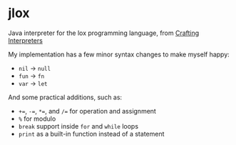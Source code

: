 # jlox

Java interpreter for the lox programming language, from [Crafting Interpreters](https://craftinginterpreters.com)

My implementation has a few minor syntax changes to make myself happy:
- `nil` -> `null`
- `fun` -> `fn`
- `var` -> `let`

And some practical additions, such as:
- `+=`, `-=`, `*=`, and `/=` for operation and assignment
- `%` for modulo
- `break` support inside `for` and `while` loops
- `print` as a built-in function instead of a statement